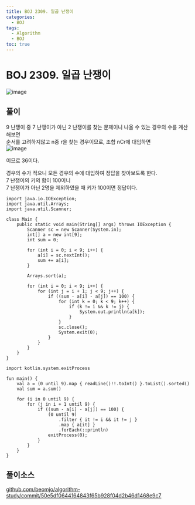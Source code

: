 ```yaml
---
title: BOJ 2309. 일곱 난쟁이
categories:
  - BOJ
tags:
  - Algorithm
  - BOJ
toc: true
---
```


# **BOJ 2309. 일곱 난쟁이**
![image](https://user-images.githubusercontent.com/39984656/134815372-7f02e6e9-087c-4b10-8ba7-116432358c23.png)
  
## **풀이**
9 난쟁이 중 7 난쟁이가 아닌 2 난쟁이를 찾는 문제이니 나올 수 있는 경우의 수를 계산해보면  
순서를 고려하지않고 n중 r을 찾는 경우이므로, 조합 nCr에 대입하면  
![image](https://user-images.githubusercontent.com/39984656/134815373-2c5b9938-cd0c-46a7-9ff0-edbe615f6313.png)
  
이므로 36이다.  
  
경우의 수가 적으니 모든 경우의 수에 대입하여 정답을 찾아보도록 한다.  
7 난쟁이의 키의 합이 100이니   
7 난쟁이가 아닌 2명을 제외하였을 때 키가 100이면 정답이다.  

```
import java.io.IOException;
import java.util.Arrays;
import java.util.Scanner;

class Main {
    public static void main(String[] args) throws IOException {
        Scanner sc = new Scanner(System.in);
        int[] a = new int[9];
        int sum = 0;

        for (int i = 0; i < 9; i++) {
            a[i] = sc.nextInt();
            sum += a[i];
        }

        Arrays.sort(a);

        for (int i = 0; i < 9; i++) {
            for (int j = i + 1; j < 9; j++) {
                if ((sum - a[i] - a[j]) == 100) {
                    for (int k = 0; k < 9; k++) {
                        if (k != i && k != j) {
                            System.out.println(a[k]);
                        }
                    }
                    sc.close();
                    System.exit(0);
                }
            }
        }
    }
} 
```

```
import kotlin.system.exitProcess

fun main() {
    val a = (0 until 9).map { readLine()!!.toInt() }.toList().sorted()
    val sum = a.sum()

    for (i in 0 until 9) {
        for (j in i + 1 until 9) {
            if ((sum - a[i] - a[j]) == 100) {
                (0 until 9)
                    .filter { it != i && it != j }
                    .map { a[it] }
                    .forEach(::println)
                exitProcess(0);
            }
        }
    }
} 
```

## 풀이소스
[github.com/beomjo/algorithm-study/commit/50e5df0644164843f65b928f04d2b46d1468e9c7](https://github.com/beomjo/algorithm-study/commit/50e5df0644164843f65b928f04d2b46d1468e9c7)